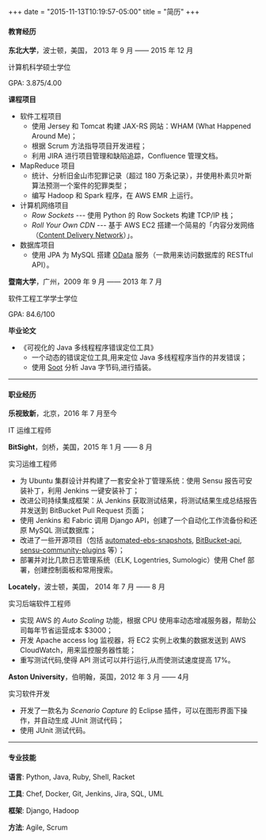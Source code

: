 +++
date = "2015-11-13T10:19:57-05:00"
title = "简历"
+++

#### 教育经历

**东北大学**，波士顿，美国， 2013 年 9 月 —— 2015 年 12 月

计算机科学硕士学位

GPA: 3.875/4.00

**课程项目**

* 软件工程项目
	* 使用 Jersey 和 Tomcat 构建 JAX-RS 网站：WHAM (What Happened Around Me)；
	* 根据 Scrum 方法指导项目开发进程；
	* 利用 JIRA 进行项目管理和缺陷追踪，Confluence 管理文档。
* MapReduce 项目
	* 统计、分析旧金山市犯罪记录（超过 180 万条记录），并使用朴素贝叶斯算法预测一个案件的犯罪类型；
	* 编写 Hadoop 和 Spark 程序，在 AWS EMR 上运行。
*  计算机网络项目
	* *Row Sockets* ---  使用 Python 的 Row Sockets 构建 TCP/IP 栈；
	* *Roll Your Own CDN* --- 基于 AWS EC2 搭建一个简易的「内容分发网络（[Content Delivery Network](https://en.wikipedia.org/wiki/Content_delivery_network)）」。
* 数据库项目
	* 使用 JPA 为 MySQL 搭建 [OData](http://www.odata.org/) 服务（一款用来访问数据库的 RESTful API）。

**暨南大学**，广州，2009 年 9 月 —— 2013 年 7 月

软件工程工学学士学位

GPA: 84.6/100

**毕业论文**

* 《可视化的 Java 多线程程序错误定位工具》
	* 一个动态的错误定位工具,用来定位 Java 多线程程序当作的并发错误；
	* 使用 [Soot](https://sable.github.io/soot/) 分析 Java 字节码,进行插装。

----
#### 职业经历

**乐视致新**，北京，2016 年 7 月至今

IT 运维工程师

**BitSight**，剑桥，美国，2015 年 1 月 —— 8 月

实习运维工程师

* 为 Ubuntu 集群设计并构建了一套安全补丁管理系统：使用 Sensu 报告可安装补丁，利用 Jenkins 一键安装补丁；
* 改进公司持续集成框架：从 Jenkins 获取测试结果，将测试结果生成总结报告并发送到 BitBucket Pull Request 页面；
* 使用 Jenkins 和 Fabric 调用 Django API，创建了一个自动化工作流备份和还原 MySQL 测试数据库；
* 改进了一些开源项目（包括 [automated-ebs-snapshots](https://github.com/skymill/automated-ebs-snapshots), [BitBucket-api](https://github.com/CBitLabs/BitBucket-api), [sensu-community-plugins](https://github.com/sensu/sensu-community-plugins) 等）；
* 部署并对比几款日志管理系统（ELK, Logentries, Sumologic）使用 Chef 部署，创建控制面板和常用搜索。

**Locately**，波士顿，美国， 2014 年 7 月 —— 8 月

实习后端软件工程师

* 实现 AWS 的 *Auto Scaling* 功能，根据 CPU 使用率动态增减服务器，帮助公司每年节省运营成本 $3000；
* 开发 Apache access log 监视器，将 EC2 实例上收集的数据发送到 AWS CloudWatch，用来监控服务器性能；
* 重写测试代码,使得 API 测试可以并行运行,从而使测试速度提高 17%。

**Aston University**，伯明翰，英国，2012 年 3 月 —— 4月

实习软件开发

* 开发了一款名为 *Scenario Capture* 的 Eclipse 插件，可以在图形界面下操作，并自动生成 JUnit 测试代码；
* 使用 JUnit 测试代码。

----
#### 专业技能
**语言**:
Python, Java, Ruby, Shell, Racket

**工具**:
Chef, Docker, Git, Jenkins, Jira, SQL, UML

**框架**:
Django, Hadoop

**方法**:
Agile, Scrum

